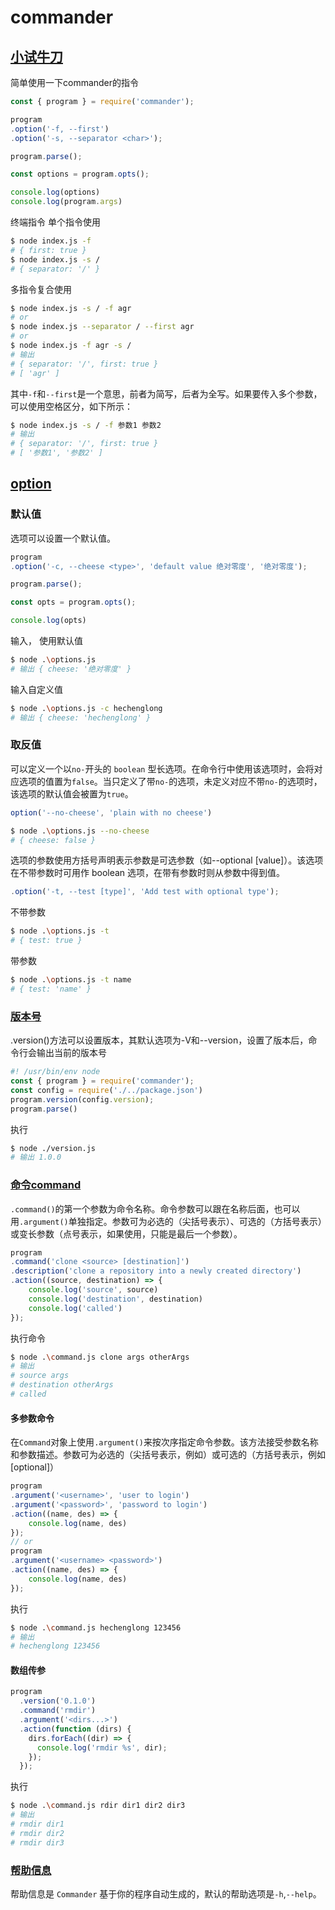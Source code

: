 # commander

## [小试牛刀](./examples/first-attqact.js)

简单使用一下commander的指令
```js
const { program } = require('commander');

program
.option('-f, --first')
.option('-s, --separator <char>');

program.parse();

const options = program.opts();

console.log(options)
console.log(program.args)
```
终端指令
单个指令使用
```sh
$ node index.js -f
# { first: true }
$ node index.js -s /
# { separator: '/' }
```
多指令复合使用
```sh
$ node index.js -s / -f agr
# or
$ node index.js --separator / --first agr
# or
$ node index.js -f agr -s /
# 输出
# { separator: '/', first: true }
# [ 'agr' ]
```
其中`-f`和`--first`是一个意思，前者为简写，后者为全写。如果要传入多个参数，可以使用空格区分，如下所示：
```sh
$ node index.js -s / -f 参数1 参数2
# 输出
# { separator: '/', first: true }
# [ '参数1', '参数2' ]
```

## [option](./examples/options.js)
### 默认值
选项可以设置一个默认值。
```js
program
.option('-c, --cheese <type>', 'default value 绝对零度', '绝对零度');

program.parse();

const opts = program.opts();

console.log(opts)
```
输入， 使用默认值
```sh
$ node .\options.js
# 输出 { cheese: '绝对零度' }
```
输入自定义值
```sh
$ node .\options.js -c hechenglong
# 输出 { cheese: 'hechenglong' }
```
### 取反值
可以定义一个以`no-`开头的 `boolean` 型长选项。在命令行中使用该选项时，会将对应选项的值置为`false`。当只定义了带`no-`的选项，未定义对应不带`no-`的选项时，该选项的默认值会被置为`true`。
```js
option('--no-cheese', 'plain with no cheese')
```
```sh
$ node .\options.js --no-cheese 
# { cheese: false }
```
选项的参数使用方括号声明表示参数是可选参数（如--optional [value]）。该选项在不带参数时可用作 boolean 选项，在带有参数时则从参数中得到值。

```js
.option('-t, --test [type]', 'Add test with optional type');
```
不带参数
```sh
$ node .\options.js -t
# { test: true }
```
带参数
```sh
$ node .\options.js -t name
# { test: 'name' }
```
### [版本号](./examples//version.js)
.version()方法可以设置版本，其默认选项为-V和--version，设置了版本后，命令行会输出当前的版本号

```js
#! /usr/bin/env node
const { program } = require('commander');
const config = require('./../package.json')
program.version(config.version);
program.parse()
```
执行

```sh
$ node ./version.js
# 输出 1.0.0
```
### [命令command](./examples/command.js)
`.command()`的第一个参数为命令名称。命令参数可以跟在名称后面，也可以用`.argument()`单独指定。参数可为必选的（尖括号表示）、可选的（方括号表示）或变长参数（点号表示，如果使用，只能是最后一个参数）。

```js
program
.command('clone <source> [destination]')
.description('clone a repository into a newly created directory')
.action((source, destination) => {
    console.log('source', source)
    console.log('destination', destination)
    console.log('called')
});
```
执行命令
```sh
$ node .\command.js clone args otherArgs
# 输出
# source args
# destination otherArgs
# called
```
#### 多参数命令
在`Command`对象上使用`.argument()`来按次序指定命令参数。该方法接受参数名称和参数描述。参数可为必选的（尖括号表示，例如<required>）或可选的（方括号表示，例如[optional]）

```js
program
.argument('<username>', 'user to login')
.argument('<password>', 'password to login')
.action((name, des) => {
    console.log(name, des)
});
// or
program
.argument('<username> <password>')
.action((name, des) => {
    console.log(name, des)
});
```

执行

```sh
$ node .\command.js hechenglong 123456
# 输出
# hechenglong 123456
```
#### 数组传参

```js
program
  .version('0.1.0')
  .command('rmdir')
  .argument('<dirs...>')
  .action(function (dirs) {
    dirs.forEach((dir) => {
      console.log('rmdir %s', dir);
    });
  });
```
执行

```sh
$ node .\command.js rdir dir1 dir2 dir3
# 输出
# rmdir dir1
# rmdir dir2
# rmdir dir3
```
### [帮助信息](./examples/help.js)
帮助信息是 `Commander` 基于你的程序自动生成的，默认的帮助选项是`-h`,`--help`。